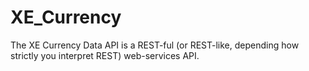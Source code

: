 # XE_Currency
The XE Currency Data API is a REST-ful (or REST-like, depending how strictly you interpret REST) web-services API.
